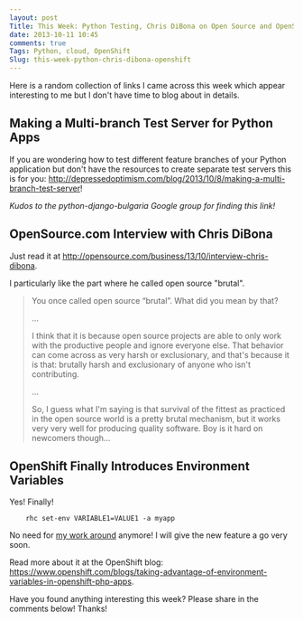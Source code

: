 ```yaml
---
layout: post
Title: This Week: Python Testing, Chris DiBona on Open Source and OpenShift ENV Variables
date: 2013-10-11 10:45
comments: true
Tags: Python, cloud, OpenShift
Slug: this-week-python-chris-dibona-openshift
---
```


Here is a random collection of links I came across this week which
appear interesting to me but I don't have time to blog about in details.

Making a Multi-branch Test Server for Python Apps
-------------------------------------------------

If you are wondering how to test different feature branches of your Python
application but don't have the resources to create separate test servers this
is for you: 
<http://depressedoptimism.com/blog/2013/10/8/making-a-multi-branch-test-server>!

*Kudos to the python-django-bulgaria Google group for finding this link!*

OpenSource.com Interview with Chris DiBona
---------------------------------------

Just read it at
<http://opensource.com/business/13/10/interview-chris-dibona>.

I particularly like the part where he called open source "brutal".

> You once called open source “brutal”. What did you mean by that?
> 
> ...
> 
> I think that it is because open source projects are able to only work with the
> productive people and ignore everyone else. That behavior can come across as
> very harsh or exclusionary, and that's because it is that: brutally harsh and
> exclusionary of anyone who isn't contributing.
> 
> ...
> 
> So, I guess what I'm saying is that survival of the fittest as practiced in the
> open source world is a pretty brutal mechanism, but it works very very well for
> producing quality software. Boy is it hard on newcomers though...


OpenShift Finally Introduces Environment Variables
---------------------------------------------------

Yes! Finally! 

        rhc set-env VARIABLE1=VALUE1 -a myapp

No need for 
[my work around](/blog/2013/07/08/tip-setting-secure-env-variables-on-red-hat-openshift/)
anymore! I will give the new feature a go very soon. 

Read more about it at the OpenShift blog:
<https://www.openshift.com/blogs/taking-advantage-of-environment-variables-in-openshift-php-apps>.


Have you found anything interesting this week? Please share in the comments below! Thanks!
